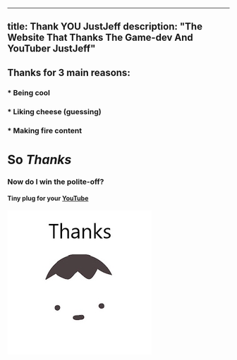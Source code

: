 ----
title: Thank YOU JustJeff
description: "The Website That Thanks The Game-dev And YouTuber JustJeff"
----

<head><link rel="shortcut icon" type="image/png" href="favicon.png"></head>

## Thanks for 3 main reasons:
### * Being cool
### * Liking cheese (guessing)
### * Making fire content  

# So  ***Thanks***
   
### Now do I win the polite-off?
#### Tiny plug for your [YouTube](https://www.youtube.com/channel/UCF1vJfwXJ0-f61bh0yX6Ifg)
![thanksjeff](thanksjeff.jpg)
